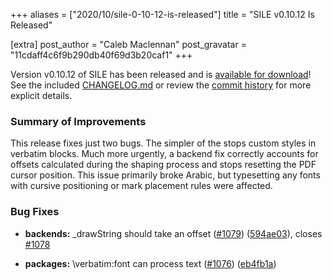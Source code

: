 +++
aliases = ["2020/10/sile-0-10-12-is-released"]
title = "SILE v0.10.12 Is Released"

[extra]
post_author = "Caleb Maclennan"
post_gravatar = "11cdaff4c6f9b290db40f69d3b20caf1"
+++

Version v0.10.12 of SILE has been released and is [available for download][release]!
See the included [CHANGELOG.md][changelog] or review the [commit history][commits] for more explicit details.

### Summary of Improvements

This release fixes just two bugs.
The simpler of the stops custom styles in verbatim blocks.
Much more urgently, a backend fix correctly accounts for offsets calculated during the shaping process and stops resetting the PDF cursor position.
This issue primarily broke Arabic, but typesetting any fonts with cursive positioning or mark placement rules were affected.

### Bug Fixes

* **backends:** _drawString should take an offset ([#1079](https://github.com/sile-typesetter/sile/issues/1079)) ([594ae03](https://github.com/sile-typesetter/sile/commit/594ae03676680f6caa63a016ab72e3341774ba35)), closes [#1078](https://github.com/sile-typesetter/sile/issues/1078)
* **packages:** \verbatim:font can process text ([#1076](https://github.com/sile-typesetter/sile/issues/1076)) ([eb4fb1a](https://github.com/sile-typesetter/sile/commit/eb4fb1a37f060bb34dcb3c7f34e9d95b6e07613c))


  [release]: https://github.com/sile-typesetter/sile/releases/tag/v0.10.12
  [changelog]: https://github.com/sile-typesetter/sile/blob/master/CHANGELOG.md
  [commits]: https://github.com/sile-typesetter/sile/compare/v0.10.11...v0.10.12
  [wiki]: https://github.com/sile-typesetter/sile/wiki

